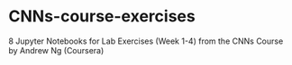 # CNNs-course-exercises
8 Jupyter Notebooks for Lab Exercises (Week 1-4) from the CNNs Course by Andrew Ng (Coursera)
